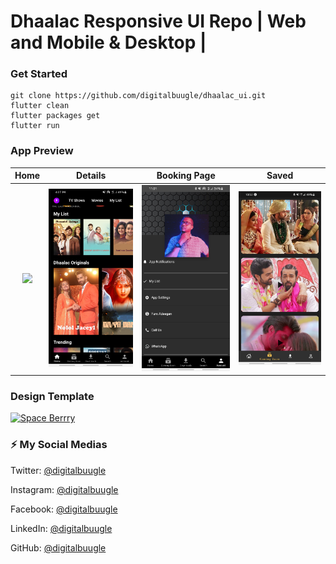 # Dhaalac Responsive UI Repo | Web and Mobile & Desktop |

### Get Started

```shell
git clone https://github.com/digitalbuugle/dhaalac_ui.git
flutter clean
flutter packages get
flutter run
```

### App Preview

|              Home             |             Details           |             Booking Page           |             Saved           |
| :----------------------------------: | :----------------------------------: | :----------------------------------: | :----------------------------------: |
| <img src="https://raw.githubusercontent.com/digitalbuugle/dhaalac_ui/main/screenshots/2.png" width="350"> | <img src="https://raw.githubusercontent.com/digitalbuugle/dhaalac_ui/lib/screenshots/flutter_02.png" width="350"> | <img src="https://raw.githubusercontent.com/digitalbuugle/dhaalac_ui/main/screenshots/flutter_03.png" width="350"> | <img src="https://raw.githubusercontent.com/digitalbuugle/dhaalac_ui/main/screenshots/flutter_04.jpg" width="350"> |

### Design Template
<a href="https://www.figma.com/community/file/1075755566012989715/Movie-Ticket-Booking-Apps" target="_blank"><img src="https://raw.githubusercontent.com/digitalbuugle/dhaalac_ui/main/screenshots/cover.png"
alt="Space Berrry" width="60%" /></a>

### ⚡️ My Social Medias

Twitter: [@digitalbuugle](https://twitter.com/digitalbuugle)

Instagram: [@digitalbuugle](https://instagram.com/digitalbuugle)

Facebook: [@digitalbuugle](https://www.facebook.com/ydigitalbuugle)

LinkedIn: [@digitalbuugle](https://linkedin.com/in/mdigitalbuugle)

GitHub: [@digitalbuugle](https://github.com/digitalbuugle)





